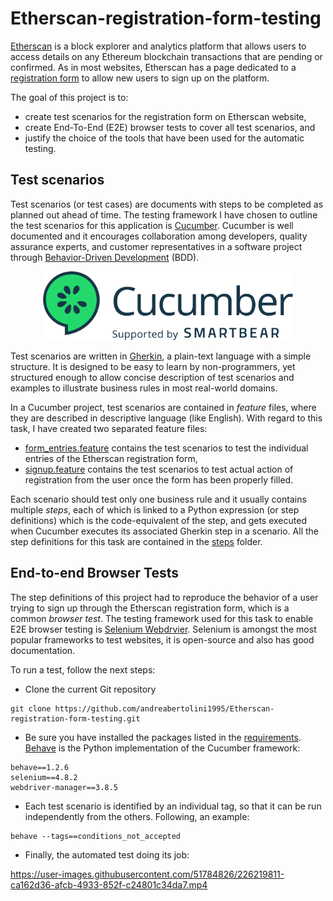 # Etherscan-registration-form-testing

[Etherscan](https://etherscan.io/) is a block explorer and analytics platform that allows users to access details on any Ethereum blockchain transactions that are pending or confirmed. As in most websites, Etherscan has a page dedicated to a [registration form](https://etherscan.io/register) to allow new users to sign up on the platform. 

The goal of this project is to:
* create test scenarios for the registration form on Etherscan website,
* create End-To-End (E2E) browser tests to cover all test scenarios, and
* justify the choice of the tools that have been used for the automatic testing.


## Test scenarios
 
Test scenarios (or test cases) are documents with steps to be completed as planned out ahead of time. The testing framework I have chosen to outline the test scenarios for this application is [Cucumber](https://cucumber.io/). Cucumber is well documented and it encourages collaboration among developers, quality assurance experts, and customer representatives in a software project through [Behavior-Driven Development](https://en.wikipedia.org/wiki/Behavior-driven_development) (BDD).

<p align="center">
  <img src="https://github.com/andreabertolini1995/Etherscan-registration-form-testing/blob/main/images/cucumber_2.png" width="400" height="110" />
</p>

Test scenarios are written in [Gherkin](https://cucumber.io/docs/gherkin/), a plain-text language with a simple structure. It is designed to be easy to learn by non-programmers, yet structured enough to allow concise description of test scenarios and examples to illustrate business rules in most real-world domains. 

In a Cucumber project, test scenarios are contained in <em>feature</em> files, where they are described in descriptive language (like English). With regard to this task, I have created two separated feature files:
 * [form_entries.feature](https://github.com/andreabertolini1995/Etherscan-registration-form-testing/blob/main/features/form_entries.feature) contains the test scenarios to test the individual entries of the Etherscan registration form,
 * [signup.feature](https://github.com/andreabertolini1995/Etherscan-registration-form-testing/blob/main/features/signup.feature) contains the test scenarios to test actual action of registration from the user once the form has been properly filled.
 
Each scenario should test only one business rule and it usually contains multiple <em>steps</em>, each of which is linked to a Python expression (or step definitions) which is the code-equivalent of the step, and gets executed when Cucumber executes its associated Gherkin step in a scenario. All the step definitions for this task are contained in the [steps](https://github.com/andreabertolini1995/Etherscan-registration-form-testing/blob/main/features/steps/steps.py) folder.
 
## End-to-end Browser Tests
 
The step definitions of this project had to reproduce the behavior of a user trying to sign up through the Etherscan registration form, which is a common <em>browser test</em>. The testing framework used for this task to enable E2E browser testing is [Selenium Webdrvier](https://www.selenium.dev/documentation/webdriver/). Selenium is amongst the most popular frameworks to test websites, it is open-source and also has good documentation. 
 
To run a test, follow the next steps:
* Clone the current Git repository

```
git clone https://github.com/andreabertolini1995/Etherscan-registration-form-testing.git
```

* Be sure you have installed the packages listed in the [requirements](https://github.com/andreabertolini1995/Etherscan-registration-form-testing/blob/main/requirements.txt). [Behave](https://behave.readthedocs.io/en/stable/) is the Python implementation of the Cucumber framework:

```
behave==1.2.6
selenium==4.8.2
webdriver-manager==3.8.5
```

* Each test scenario is identified by an individual tag, so that it can be run independently from the others. Following, an example:

```
behave --tags==conditions_not_accepted
```

* Finally, the automated test doing its job:

https://user-images.githubusercontent.com/51784826/226219811-ca162d36-afcb-4933-852f-c24801c34da7.mp4

